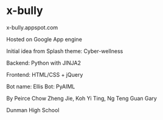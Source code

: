 # x-bully



x-bully.appspot.com

Hosted on Google App engine

Initial idea from Splash theme: Cyber-wellness

Backend: Python with JINJA2

Frontend: HTML/CSS + jQuery

Bot name: Ellis
Bot: PyAIML

By Peirce Chow Zheng Jie, Koh Yi Ting, Ng Teng Guan Gary

Dunman High School
